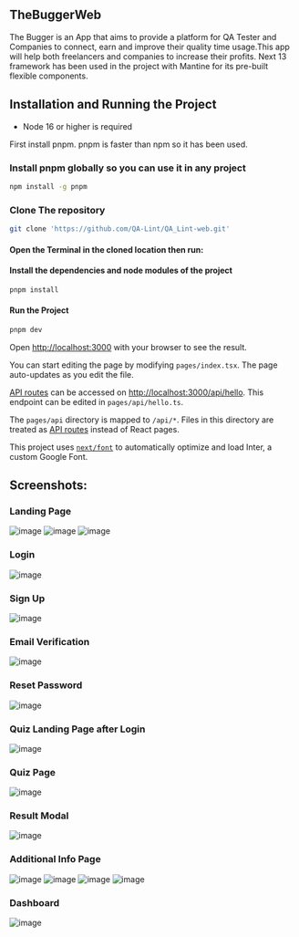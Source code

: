 
## TheBuggerWeb

The Bugger is an App that aims to provide a platform for QA Tester and Companies to connect, earn and improve their quality time usage.This app will help both freelancers and companies to increase their profits.
Next 13 framework has been used in the project with Mantine for its pre-built flexible components.

## Installation and Running the Project
- Node 16 or higher is required

First install pnpm. pnpm is faster than npm so it has been used.

### Install pnpm globally so you can use it in any project
```sh
npm install -g pnpm 
```
### Clone The repository
```sh
git clone 'https://github.com/QA-Lint/QA_Lint-web.git'
```
#### Open the Terminal in the cloned location then run:
#### Install the dependencies and node modules of the project 
```sh
pnpm install 
```
#### Run the Project
```sh
pnpm dev  
```
Open [http://localhost:3000](http://localhost:3000) with your browser to see the result.

You can start editing the page by modifying `pages/index.tsx`. The page auto-updates as you edit the file.

[API routes](https://nextjs.org/docs/api-routes/introduction) can be accessed on [http://localhost:3000/api/hello](http://localhost:3000/api/hello). This endpoint can be edited in `pages/api/hello.ts`.

The `pages/api` directory is mapped to `/api/*`. Files in this directory are treated as [API routes](https://nextjs.org/docs/api-routes/introduction) instead of React pages.

This project uses [`next/font`](https://nextjs.org/docs/basic-features/font-optimization) to automatically optimize and load Inter, a custom Google Font.


## Screenshots:
### Landing Page
![image](https://github.com/QA-Lint/QA_Lint-web/assets/132425603/6051ec0b-1cc0-4d09-9877-292437970d3d)
![image](https://github.com/QA-Lint/QA_Lint-web/assets/132425603/2de11f67-2551-4596-be3d-13f8fd877c49)
![image](https://github.com/QA-Lint/QA_Lint-web/assets/132425603/3b2fa1fe-531c-4ff4-b462-41fa8806a510)

### Login 
![image](https://github.com/QA-Lint/QA_Lint-web/assets/132425603/4e29081d-f8d5-4492-b30a-423f077c032c)

### Sign Up 
![image](https://github.com/QA-Lint/QA_Lint-web/assets/132425603/a50f37de-5251-4662-acbe-f23c999a711a)

### Email Verification 
![image](https://github.com/QA-Lint/QA_Lint-web/assets/132425603/d34b27e7-9b11-4e56-8bb1-5ce0af4bb2ae)

### Reset Password 
![image](https://github.com/QA-Lint/QA_Lint-web/assets/132425603/0468f3ab-80fe-4698-8b32-8f419f11cf5e)

### Quiz Landing Page after Login
![image](https://github.com/QA-Lint/QA_Lint-web/assets/132425603/48218958-d6e7-4694-a7a7-6938e1094a08)

### Quiz Page
![image](https://github.com/QA-Lint/QA_Lint-web/assets/132425603/12d359f6-fb76-442c-b116-35fbf91adb35)

### Result Modal
![image](https://github.com/QA-Lint/QA_Lint-web/assets/132425603/2a9d820a-90fc-4011-9d86-5baff28f7643)

### Additional Info Page
![image](https://github.com/QA-Lint/QA_Lint-web/assets/132425603/cfb565e5-a426-4d72-92f0-4a0fff35ea7f)
![image](https://github.com/QA-Lint/QA_Lint-web/assets/132425603/159e2000-4567-4e6a-a93e-9fdd763a7103)
![image](https://github.com/QA-Lint/QA_Lint-web/assets/132425603/333c58ec-d2f7-4e0e-9d54-1d8de02edf93)
![image](https://github.com/QA-Lint/QA_Lint-web/assets/132425603/b44fcd32-6b37-449b-91dd-11f1d16630c2)

### Dashboard
![image](https://github.com/QA-Lint/QA_Lint-web/assets/132425603/2b3dacc6-cf52-4780-8ef7-e9dc53c71507)

